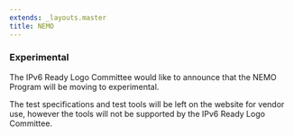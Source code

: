 ```yaml
---
extends: _layouts.master
title: NEMO
---
```


### Experimental

The IPv6 Ready Logo Committee would like to announce that the NEMO Program will be moving to experimental.

The test specifications and test tools will be left on the website for vendor use, however the tools will not be supported by the IPv6 Ready Logo Committee.
